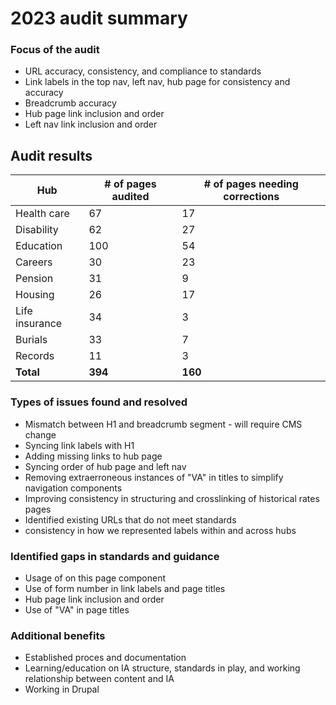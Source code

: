# 2023 audit summary

### Focus of the audit
- URL accuracy, consistency, and compliance to standards
- Link labels in the top nav, left nav, hub page for consistency and accuracy
- Breadcrumb accuracy
- Hub page link inclusion and order
- Left nav link inclusion and order

## Audit results

Hub | # of pages audited | # of pages needing corrections 
--- | --- | ---
Health care | 67 | 17
Disability | 62 | 27
Education | 100 | 54
Careers | 30 | 23
Pension | 31 | 9
Housing | 26 | 17
Life insurance | 34 | 3
Burials | 33 | 7
Records |  11 | 3 
**Total** | **394** | **160**



### Types of issues found and resolved

- Mismatch between H1 and breadcrumb segment - will require CMS change
- Syncing link labels with H1
- Adding missing links to hub page
- Syncing order of hub page and left nav
- Removing extraerroneous instances of "VA" in titles to simplify navigation components
- Improving consistency in structuring and crosslinking of historical rates pages
- Identified existing URLs that do not meet standards
- consistency in how we represented labels within and across hubs


### Identified gaps in standards and guidance

  - Usage of on this page component
  - Use of form number in link labels and page titles
  - Hub page link inclusion and order
  - Use of "VA" in page titles


### Additional benefits

- Established proces and documentation
- Learning/education on IA structure, standards in play, and working relationship between content and IA
- Working in Drupal 



